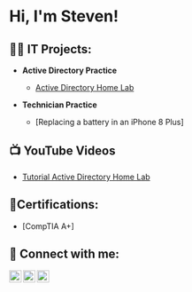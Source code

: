 <h1>Hi, I'm Steven! </h1>

<h2>👨‍💻 IT Projects:</h2>

- <b>Active Directory Practice</b>
  - [Active Directory Home Lab](https://github.com/stevenjbit/ActiveDirectoryLab)

- <b>Technician Practice</b>
  - [Replacing a battery in an iPhone 8 Plus]

<h2>📺 YouTube Videos</h2>

- [Tutorial Active Directory Home Lab](https://github.com/stevenjbit/BatteryReplacementiPhone8Plus)

<h2>👨Certifications:</h2>

- [CompTIA A+]

<h2> 🤳 Connect with me:</h2>

[<img align="left" alt="Steven-Bealle | LinkedIn" width="22px" src="https://cdn.jsdelivr.net/npm/simple-icons@v3/icons/linkedin.svg" />][linkedin]
[<img align="left" alt="StevenBealle | Twitter" width="22px" src="https://cdn.jsdelivr.net/npm/simple-icons@v3/icons/twitter.svg" />][twitter]
[<img align="left" alt="StevenB | YouTube" width="22px" src="https://cdn.jsdelivr.net/npm/simple-icons@v3/icons/youtube.svg" />][youtube]

[linkedin]: https://linkedin.com/in/steven-bealle
[twitter]: https://twitter.com/stevenbealle
[youtube]: https://www.youtube.com/@stevenjbit


<!--
**stevenjbit/stevenjbit** is a ✨ _special_ ✨ repository because its `README.md` (this file) appears on your GitHub profile.

Here are some ideas to get you started:

- 🔭 I’m currently working on ...
- 🌱 I’m currently learning ...
- 👯 I’m looking to collaborate on ...
- 🤔 I’m looking for help with ...
- 💬 Ask me about ...
- 📫 How to reach me: ...
- 😄 Pronouns: ...
- ⚡ Fun fact: ...
-->
